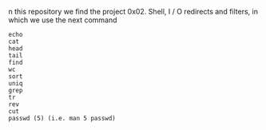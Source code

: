 n this repository we find the project 0x02. Shell, I / O redirects and filters, in which we use the next command 

    echo
    cat
    head
    tail
    find
    wc
    sort
    uniq
    grep
    tr
    rev
    cut
    passwd (5) (i.e. man 5 passwd)

